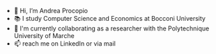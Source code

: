 - 👋 Hi, I’m Andrea Procopio
- 📚 I study Computer Science and Economics at Bocconi University
- 🤖 I'm currently collaborating as a researcher with the Polytechnique University of Marche
- 📫 reach me on LinkedIn or via mail

<!---
Andrea-Procopio/Andrea-Procopio is a ✨ special ✨ repository because its `README.md` (this file) appears on your GitHub profile.
You can click the Preview link to take a look at your changes.
--->
